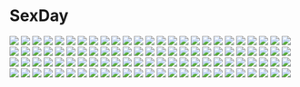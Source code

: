 # SexDay
![](https://konachan.com/image/3bb40fae8eb16f2bd527df36b4fc17b7/Konachan.com%20-%20272615%20ass%20blue_eyes%20brown_hair%20hat%20higurashi_no_naku_koro_ni%20hinamizawa_%28hina-sawa%29%20panties%20ryuuguu_rena%20see_through%20short_hair%20underwear.jpg)
![](https://konachan.com/image/0108e81170e4c15ebece93e6449a7921/Konachan.com%20-%2039187%20blue%20calendar%20klan_klan%20macross%20macross_frontier%20male%20mecha%20pointed_ears%20ranka_lee%20saotome_alto%20sheryl_nome.jpg)
![](https://konachan.com/jpeg/34343281f5b6e634938764bd82ab5504/Konachan.com%20-%20134532%20feng%20game_cg%20hoshizora_e_kakaru_hashi%20hoshizora_e_kakaru_hashi_aa%20yorozu_senka.jpg)
![](https://konachan.com/image/35fad6a3014eaa081552789be34b8c66/Konachan.com%20-%2079711%20black_rock_shooter%20blue_eyes%20chain%20green_eyes%20katana%20kuroi_mato%20scar%20sword%20takanashi_yomi%20weapon.jpg)
![](https://konachan.com/image/0556bd7556b0e48dd804900e1d1060ca/Konachan.com%20-%2073984%20black_hair%20kneehighs%20long_hair%20original%20red_eyes%20school_uniform%20siraha%20skirt%20sky%20weapon.jpg)
![](https://konachan.com/jpeg/a5010aa6253dcdab15c5ed98ee64f3c6/Konachan.com%20-%20266206%20black_hair%20blue_eyes%20blush%20clouds%20dress%20long_hair%20matsuki_%28mikipingpong%29%20original%20sky%20summer_dress%20water.jpg)
![](https://konachan.com/image/446786cbf31485873cb2877ef7860a0a/Konachan.com%20-%2046586%20growlanser%20pointed_ears%20raimy%20tagme%20urushihara_satoshi%20witch.jpg)
![](https://konachan.com/jpeg/13b46fdda22275fce4d94cbb3ac0807a/Konachan.com%20-%20257957%20ass%20blindfold%20boots%20gray_hair%20nier%20nier%3A_automata%20nopan%20pod_%28nier%3A_automata%29%20pussy%20robot%20short_hair%20tagme_%28artist%29%20thighhighs%20uncensored.jpg)
![](https://konachan.com/image/dcf52ea35bedf1ccf58f04a417227367/Konachan.com%20-%20108199%20blonde_hair%20long_hair%20shiohara_shin%27ichi%20tagme%20twintails.jpg)
![](https://konachan.com/image/8c4cae618aad86423660ae829d180ca6/Konachan.com%20-%2060340%20true_tears%20yuasa_hiromi.jpg)
![](https://konachan.com/jpeg/6d940e0e8016030cc08ca086908ef8d3/Konachan.com%20-%20171951%20animal_ears%20bell%20black_hair%20breasts%20catgirl%20karory%20long_hair%20original%20purple_eyes%20ribbons%20scan%20tail.jpg)
![](https://konachan.com/image/6cc494e9a515284ae40bbe17ddea4687/Konachan.com%20-%20163087%20blush%20bra%20braids%20breasts%20cleavage%20lactation%20original%20panties%20ponytail%20pussy%20shimazaka%20uncensored%20underwear%20yuri.jpg)
![](https://konachan.com/jpeg/24675386c2295ed2e8abe5b6585f4fc4/Konachan.com%20-%2083290%20bow%20brown_hair%20glasses%20ikura_hato%20orange_eyes%20short_hair.jpg)
![](https://konachan.com/jpeg/c14d9dee7e751cba82835e1c17820d89/Konachan.com%20-%20267443%20alice_soft%20bed%20blue_eyes%20breasts%20evenicle%20game_cg%20green_hair%20long_hair%20navel%20panty_pull%20penis%20pussy%20sex%20spread_legs%20tagme_%28artist%29%20uncensored.jpg)
![](https://konachan.com/image/169ae9d9f8d0c4ce3aaeafb472b45ce1/Konachan.com%20-%2093534%20bleach%20breasts%20long_hair%20purple_hair%20see_through%20shihouin_yoruichi%20skintight%20thighhighs%20yellow_eyes.jpg)
![](https://konachan.com/jpeg/599ad261cffdd122968e156dad6c62c3/Konachan.com%20-%20292081%20bed%20blue_hair%20drink%20kurugaya_yuiko%20little_busters%21%20long_hair%20navel%20purple_eyes%20school_uniform%20skirt%20thighhighs%20zen.jpg)
![](https://konachan.com/jpeg/8f27e8636d91fe5c840507e3c8d45c48/Konachan.com%20-%20277583%20aqua_eyes%20flowers%20gray%20gray_hair%20green_eyes%20group%20hoodie%20long_hair%20male%20nijisanji%20ponytail%20red_eyes%20short_hair%20skirt%20thighhighs%20white_hair%20yellow_eyes.jpg)
![](https://konachan.com/image/7498d722f226f81ade254f39de05890a/Konachan.com%20-%20213311%20animal%20braids%20clouds%20haru_akira%20landscape%20original%20scenic%20sheep.jpg)
![](https://konachan.com/image/cacb22effc71ec2fcd73bcc994463bce/Konachan.com%20-%2052125%20tagme%20umbrella.jpg)
![](https://konachan.com/jpeg/44e77adcbb3945f1605dd065e10c1839/Konachan.com%20-%20118171%202girls%20bra%20breast_hold%20breasts%20cameltoe%20garter_belt%20long_hair%20nipples%20panties%20underwear%20yuyi.jpg)
![](https://konachan.com/jpeg/31c0b84a4f5967e5f3d84ef3853ae811/Konachan.com%20-%2035413%20animal_ears%20apple%20brown_hair%20craft_lawrence%20dress%20food%20fruit%20gray_hair%20horo%20long_hair%20ookami_to_koushinryou%20short_hair%20white%20wolfgirl.jpg)
![](https://konachan.com/jpeg/44611b2d5daf635462964d748a568ad5/Konachan.com%20-%20223096%20anne-happy%20ekoda_ren%20hagyuu_hibiki%20hanakoizumi_an%20hibarigaoka_ruri%20kumegawa_botan%20tagme_%28artist%29.jpg)
![](https://konachan.com/jpeg/706f1fd19007ed2c661cf05ff943def5/Konachan.com%20-%20290147%20anthropomorphism%20apron%20azur_lane%20chocolate%20food%20group%20hat%20loli%20long_hair%20purple_hair%20red_eyes%20twintails%20waifu2x%20white_hair%20z23_%28azur_lane%29.jpg)
![](https://konachan.com/image/1cbc2fa907c2d55afde7962ddcee8986/Konachan.com%20-%20260583%20animal%20beach%20bikini%20bird%20blonde_hair%20braids%20breasts%20cleavage%20clouds%20glasses%20green_eyes%20long_hair%20navel%20ponytail%20ribbons%20sky%20swimsuit%20tree%20water.jpg)
![](https://konachan.com/image/7634e32562944b2b919be24fa60063b3/Konachan.com%20-%2075053%20barefoot%20breasts%20candy%20cleavage%20green_hair%20headphones%20lollipop%20original%20red_eyes%20torigoe_takumi.jpg)
![](https://konachan.com/image/28e2c3b284bf9d3d1e5c4c9ffefedd2a/Konachan.com%20-%2092980%20animal_ears%20ass%20black_hair%20blue_eyes%20blush%20cameltoe%20headband%20japanese_clothes%20martin%20satomi_%28sengoku_taisen%29%20sengoku_taisen%20staff%20thighhighs%20wings.jpg)
![](https://konachan.com/jpeg/e8b6a2b6f863ce7a3544b8411369d269/Konachan.com%20-%20126482%203-11%20anthropomorphism%20aoi_kumiko%20barefoot%20bow%20flat_chest%20gray_hair%20loli%20os-tan%20underwear%20white.jpg)
![](https://konachan.com/image/2f3af98bed17805fd81ae7710c48cc44/Konachan.com%20-%2033854%20animal_ears%20ass%20blonde_hair%20foxgirl%20kanokon%20long_hair%20minamoto_chizuru%20panties%20purple_eyes%20tail%20topless%20underwear%20white.jpg)
![](https://konachan.com/image/4d7bae60d7d83d0af3d5bd43f629cf63/Konachan.com%20-%20124677%20animal_ears%20gray_hair%20mousegirl%20nazrin%20red_eyes%20shope%20short_hair%20tail%20touhou.jpg)
![](https://konachan.com/image/3a84d9fc3926306d3065785d863b384b/Konachan.com%20-%20153412%20animal_ears%20bed%20breasts%20collar%20inubashiri_momiji%20natsuki_mitsu%20nipples%20paizuri%20penis%20red_eyes%20short_hair%20touhou%20uncensored%20white_hair%20wolfgirl.jpg)
![](https://konachan.com/image/150d1de053cac0b02d1a2f941bcf77c5/Konachan.com%20-%2086562%20feena_fam_earthlight%20gloves%20green_eyes%20jpeg_artifacts%20moon%20purple_hair%20signed%20sword%20tiara%20weapon%20yoake_mae_yori_ruri_iro_na.jpg)
![](https://konachan.com/image/b72f414f74c527445022ae98301d88c1/Konachan.com%20-%20249225%20asd13%20hatsune_miku%20headphones%20long_hair%20skirt%20thighhighs%20twintails%20vocaloid.jpg)
![](https://konachan.com/image/1a74b4a89bf2396eca973d7d6eb01409/Konachan.com%20-%2025548%20mai-hime%20minagi_mikoto.jpeg)
![](https://konachan.com/jpeg/876c8701fa50fff5e56da6bb6cb730ef/Konachan.com%20-%2046569%20caitsith_nekoko%20yume_miru_kusuri.jpg)
![](https://konachan.com/image/470a84958833d333bd2e7996dfcb6134/Konachan.com%20-%20297613%20arknights%20asa_ni_haru%20blush%20breasts%20cleavage%20dress%20exusiai_%28arknights%29%20orange_eyes%20red_hair%20short_hair%20summer_dress.jpg)
![](https://konachan.com/image/6167938bfe6c0ee7ccdf1ce0ae324902/Konachan.com%20-%2058062%20blue_hair%20goro%20hatsune_miku%20headphones%20twintails%20vocaloid.jpg)
![](https://konachan.com/image/28404f95b326c8e4386ef68acd750600/Konachan.com%20-%20125421%2011_eyes%20blonde_hair%20blue_eyes%20breasts%20cleavage%20green_eyes%20kusakabe_misuzu%20minase_yuka%20moon%20night%20purple_eyes%20short_hair%20sky%20tachibana_kukuri%20water.jpg)
![](https://konachan.com/image/0940f03f61fb4ffab2b40c1cf1b2e8ae/Konachan.com%20-%2018827%20blonde_hair%20blue_eyes%20gun%20mireille_bouquet%20noir%20weapon.jpg)
![](https://konachan.com/jpeg/03167f0dac49efc59ecd9c04819cbff1/Konachan.com%20-%20103110%20aiyoku_no_eustia%20bekkankou%20blood%20eustia_astraea.jpg)
![](https://konachan.com/image/04bd303ecb0f4467c973d7bd04be9ce0/Konachan.com%20-%2086690%20akiyama_nozomi%20japanese_clothes%20kimono%20se.kirara%20shizuno_izumi.jpg)
![](https://konachan.com/image/571997260be46abe9ff14c748b77d0c3/Konachan.com%20-%20220148%20blue_eyes%20blue_hair%20bubbles%20deep-sea_girl_%28vocaloid%29%20dress%20hatsune_miku%20lingyan_heiye%20long_hair%20twintails%20vocaloid.jpg)
![](https://konachan.com/jpeg/7c72da2ecc2d6b84fc3b7c84f95fd1d8/Konachan.com%20-%20146145%20bicolored_eyes%20blood%20blue_eyes%20katana%20konpaku_youmu%20red_eyes%20sibanoue%20sword%20touhou%20weapon.jpg)
![](https://konachan.com/jpeg/a80d89c35f5e575dc3acfc567f6be8a5/Konachan.com%20-%20163369%20boots%20dangan-ronpa%20flowers%20kirigiri_kyouko%20long_hair%20petals%20purple_eyes%20purple_hair%20saberiii.jpg)
![](https://konachan.com/jpeg/14cd70f4cd7dc99d1dfc036b92bf44a4/Konachan.com%20-%20243972%20aqua_eyes%20aqua_hair%20blush%20breasts%20cameltoe%20garter_belt%20hatsune_miku%20jyt%20long_hair%20navel%20nipples%20thighhighs%20twintails%20vocaloid%20wink.jpg)
![](https://konachan.com/image/f5ee15986aca14e0a6bc01bdfe68e874/Konachan.com%20-%20283928%202girls%20animal_ears%20aqua_eyes%20blonde_hair%20blue_hair%20blush%20catgirl%20dress%20fang%20saeki_sora%20sasugano_roki%20sasugano_ruki%20short_hair%20uniform%20wink.jpg)
![](https://konachan.com/jpeg/5b2ac6305fac2b3231ca986983b78a4e/Konachan.com%20-%20109544%202girls%20bed%20black_hair%20blush%20breasts%20brown_hair%20censored%20game_cg%20luna_lia%20makita_maki%20mecha-con%21%20nipples%20nopan%20onomatope%2A%20pussy%20thighhighs%20twintails.jpg)
![](https://konachan.com/jpeg/74d1ebd4722267c3db12870cbb52e692/Konachan.com%20-%20306444%20azur_lane%20breasts%20censored%20choker%20cropped%20goggles%20long_hair%20nipples%20panties%20pink_hair%20red_eyes%20shirt_lift%20twintails%20underwear%20waifu2x%20wristwear.jpg)
![](https://konachan.com/image/d6ab57801a1ac3e77bf6aded98a64a1c/Konachan.com%20-%20154313%20chinese_clothes%20kyaro_%28kyaro54%29%20original%20scenic.jpg)
![](https://konachan.com/jpeg/56913b66f708eac68a1c0fd0af93277d/Konachan.com%20-%20172036%20blue_eyes%20breasts%20choker%20cleavage%20elbow_gloves%20erect_nipples%20gloves%20katana%20no_bra%20nui_%28artist%29%20oishi_chikara%20red_hair%20short_hair%20sword%20weapon%20white.jpg)
![](https://konachan.com/image/95a718f898f04cd0f48fd82231d7fcf3/Konachan.com%20-%20225831%20aqua_eyes%20aqua_hair%20blonde_hair%20brown_hair%20choker%20doll%20edna_%28zestiria%29%20gloves%20green_eyes%20headband%20male%20moemoe3345%20ponytail%20purple_eyes%20short_hair.jpg)
![](https://konachan.com/image/ac83275cf44ff6a562adf7ac1feb1908/Konachan.com%20-%20207504%20dragon%20dress%20original%20pointed_ears%20scarf%20white_hair%20yotsuyu.jpg)
![](https://konachan.com/image/70529f9399571fde2778ac0b7055897b/Konachan.com%20-%2092910%20original%20yukinokoe.jpg)
![](https://konachan.com/jpeg/254199e01ac60335aafd8ebc015a0ba9/Konachan.com%20-%20247135%20anthropomorphism%20arisiar%20computer%20erect_nipples%20g11_%28girls_frontline%29%20girls_frontline%20long_hair%20shorts%20signed%20wink.jpg)
![](https://konachan.com/image/31e4b038bbbe428f66d42df52f909c93/Konachan.com%20-%2012979%20princess_mako_of_akishino.jpg)
![](https://konachan.com/jpeg/a26c2c5e436b41c1d7abaf7321e2cb5d/Konachan.com%20-%20144198%20ass%20blonde_hair%20blue_eyes%20coffee-kizoku%20food%20original%20panties%20scan%20short_hair%20thighhighs%20underwear.jpg)
![](https://konachan.com/jpeg/6019d9de32deee4a2ed05ee636aedf5e/Konachan.com%20-%20218216%20blue_eyes%20blush%20game_cg%20ibuki_kohane%20madosoft%20panties%20red_hair%20school_uniform%20skirt%20syroh%20thighhighs%20underwear%20yakimochi_stream.jpg)
![](https://konachan.com/image/89b57998b0a061174404372ea4ff378f/Konachan.com%20-%20125861%20bow%20ceriseen_%28toukou_sakuhin%29%20headphones%20long_hair%20nekomura_iroha%20orange_eyes%20pink_hair%20ponytail%20realistic%20scarf%20vocaloid.jpg)
![](https://konachan.com/jpeg/bd4283504a700d33b679504dcdcbbdcd/Konachan.com%20-%2040664%20black_star%20death_the_kid%20maka_albarn%20soul_eater%20transparent.jpg)
![](https://konachan.com/jpeg/c6d7067fb2d088709d5dbf8e70e5b279/Konachan.com%20-%20271791%20blonde_hair%20blush%20boots%20breasts%20choker%20cleavage%20fate_grand_order%20fate_%28series%29%20gloves%20harukon_%28halcon%29%20navel%20open_shirt%20shorts%20third-party_edit%20white.jpg)
![](https://konachan.com/image/8c9d2034b9079cfcbce41b8a17b4ccca/Konachan.com%20-%2053970%20shakugan_no_shana%20shana%20sword%20weapon.jpg)
![](https://konachan.com/image/94b1bb7cc70305bbfd98cef2ba94ecfd/Konachan.com%20-%20160592%20book%20chano_sasuke%20long_hair%20original%20school_uniform%20thighhighs.jpg)
![](https://konachan.com/jpeg/0dd012b6cc1ed9b40bf9889c92b47935/Konachan.com%20-%20277433%20anthropomorphism%20blush%20bra%20braids%20cameltoe%20green_eyes%20kantai_collection%20long_hair%20navel%20panties%20ponytail%20shigure_%28kancolle%29%20underwear.jpg)
![](https://konachan.com/image/160e2d33647f564c640bcac7afd086f7/Konachan.com%20-%2034108%20card_captor_sakura%20daidouji_tomoyo%20kinomoto_sakura.jpg)
![](https://konachan.com/image/9d2c3f31f045b34efeeca40059fb560b/Konachan.com%20-%20101993%20scenic%20tagme%20umbrella%20yuuko_%28nora0x0%29.jpg)
![](https://konachan.com/image/cb6085d1711db687dbb76d404f95527d/Konachan.com%20-%20279845%20blonde_hair%20blush%20dark%20fang%20red_eyes%20roke_%28taikodon%29%20rumia%20short_hair%20touhou.jpg)
![](https://konachan.com/image/c59624adf545f59ec2d38ae5cd101029/Konachan.com%20-%2020509%20chibi%20ghost_in_the_shell%20kusanagi_motoko%20tachikoma.jpg)
![](https://konachan.com/jpeg/d81673fbea84f093f236cb6a2d9649ea/Konachan.com%20-%20201980%20brown_hair%20flowers%20houmatu_awa%20katana%20kneehighs%20ninja_slayer%20paper%20petals%20pink_eyes%20scarf%20school_uniform%20short_hair%20skirt%20sword%20weapon%20yamoto_koki.jpg)
![](https://konachan.com/image/faa31c306f1fa1a0c3992482a72a7253/Konachan.com%20-%2016012%20brown_eyes%20brown_hair%20kimikiss%20sakino_asuka%20school_uniform%20takayama_kisai.jpg)
![](https://konachan.com/jpeg/c50432be1b0c79e7edcb30733f6a760a/Konachan.com%20-%20175981%20bath%20bathtub%20blue_eyes%20breast_hold%20breasts%20brown_hair%20flowers%20frill%20game_cg%20long_hair%20nipples%20nude%20penis%20petals%20pussy%20sex%20spread_legs%20uncensored%20water.jpg)
![](https://konachan.com/image/b76f2025e405cc58b837cde6f5884db4/Konachan.com%20-%2070032%20asagiri_maako%20blush%20bondage%20green_eyes%20kneehighs%20loli%20nude%20pink_hair%20ribbons%20short_hair%20socks%20to_heart%20to_heart_2.jpg)
![](https://konachan.com/jpeg/6ebad881537e6ac9c07159afc1c89f6e/Konachan.com%20-%20298164%20bed%20black_hair%20breasts%20fantasy_earth_zero%20glasses%20gloves%20ponytail%20signed%20skirt%20thighhighs%20tooka%20waifu2x.jpg)
![](https://konachan.com/image/99286a5a87da74619adddf38cd5e76a5/Konachan.com%20-%2035719%20all_male%20code_geass%20lelouch_lamperouge%20male.jpg)
![](https://konachan.com/image/33c3e951a583eeb6b307ba34726b4e2d/Konachan.com%20-%20156567%20animal%20blue_eyes%20chouwaru_rose%20fish%20hatsune_miku%20long_hair%20mermaid%20underwater%20vocaloid%20water%20white_hair.jpg)
![](https://konachan.com/image/2846cf0455b77af82a48f9be2f9ddbc2/Konachan.com%20-%2056836%20blonde_hair%20princess_lover%20sword%20sylvia_van_hossen%20weapon.jpg)
![](https://konachan.com/image/7010eecdf0d2744e0ca785e1e50730cd/Konachan.com%20-%20187710%20card_captor_sakura%20clouds%20gloves%20kinomoto_sakura%20moai%20petals%20wand.jpg)
![](https://konachan.com/jpeg/031187b27f61e457410960e0264d5cd5/Konachan.com%20-%20128574%202girls%20blush%20microphone%20miyazawa_midori%20natsu_no_ame%20panties%20segawa_rikako%20suimya%20thighhighs%20underwear.jpg)
![](https://konachan.com/image/225c851a76aaecfdb1975e337343c164/Konachan.com%20-%20136772%20cola_%28gotouryouta%29%20landscape%20original%20scenic.jpg)
![](https://konachan.com/jpeg/c1c79b35b421a67cd5aa63d56623adb0/Konachan.com%20-%20175616%20black_hair%20blue_eyes%20chuablesoft%20game_cg%20headband%20loli%20long_hair%20orange_eyes%20orange_hair%20purple_eyes%20purple_hair%20red_eyes%20red_hair%20twintails.jpg)
![](https://konachan.com/image/fec17e65e6d859bd08c38e3dc2a6a160/Konachan.com%20-%20284079%20braids%20brown_hair%20butterfly%20guitar%20instrument%20jpeg_artifacts%20junpaku_karen%20lolita_fashion%20original%20petals%20rainbow%20red_eyes%20reflection%20sky%20twintails.jpg)
![](https://konachan.com/image/b6245804d97f79460e8e6d0d30d99258/Konachan.com%20-%20138004%20calendar%20group%20imouto_senbatsu%E2%98%86sousenkyo%20kamitsurugi_ouka%20school_uniform%20tachibana_hiiragi%20tachibana_kouta%20tachibana_matsuri%20tachibana_yotsuha.jpg)
![](https://konachan.com/image/5ac4da90546aa2df7f93218abfd0e4f4/Konachan.com%20-%20110539%20close%20green_eyes%20green_hair%20gumi%20tears%20vocaloid.jpg)
![](https://konachan.com/image/9b4be950f0b844d4f42292847b9c292f/Konachan.com%20-%20161254%20blue_eyes%20hata_no_kokoro%20jpeg_artifacts%20long_hair%20mask%20pink_hair%20sishenfan%20skirt%20touhou.jpg)
![](https://konachan.com/jpeg/e94f981e57240916e45a656c69a299e1/Konachan.com%20-%20244400%20bow%20eromanga-sensei%20gray_hair%20green_eyes%20hoodie%20izumi_sagiri%20kanikou%20loli%20long_hair%20shorts%20white.jpg)
![](https://konachan.com/image/b73e8e653c97ffcf8e683daf4a3d982b/Konachan.com%20-%20156810%20animal%20barefoot%20blonde_hair%20dress%20hat%20horse%20long_hair%20monogatari_%28series%29%20oshino_shinobu%20summer_dress%20vofan%20yellow_eyes.jpg)
![](https://konachan.com/image/6ea0e828e0ca670ee769c13ecd9d98f1/Konachan.com%20-%20232667%202girls%20ass%20blue_eyes%20blue_hair%20blush%20drink%20loli%20long_hair%20navel%20nude%20onsen%20petals%20purple_eyes%20purple_hair%20short_hair%20snow%20towel%20water%20yonjyuugo.jpg)
![](https://konachan.com/jpeg/e167440634b28ca2f89cdb272ea4ae78/Konachan.com%20-%20259820%20anila_%28granblue_fantasy%29%20blonde_hair%20blush%20breasts%20cape%20gloves%20granblue_fantasy%20horns%20long_hair%20panties%20skirt%20thighhighs%20underwear%20u_rin%20yellow_eyes.jpg)
![](https://konachan.com/image/c1383e9a4662ceba8516b7eac85f0de8/Konachan.com%20-%20191639%20black_hair%20blue_eyes%20brown_eyes%20brown_hair%20gun%20night%20nyoronyoro%20psycho-pass%20short_hair%20tsunemori_akane%20weapon.jpg)
![](https://konachan.com/jpeg/1a7ce688946ff444dfe6a998844c6d44/Konachan.com%20-%20210197%20blush%20breasts%20cameltoe%20emu_%28trigger%29%20idolmaster%20idolmaster_cinderella_girls%20koshimizu_sachiko%20purple_hair%20scarf%20skintight%20thighhighs%20yellow_eyes.jpg)
![](https://konachan.com/image/3fdf8e177ff316685871725c2c94e40c/Konachan.com%20-%2078295%20ayakura_juu%20horo%20ookami_to_koushinryou%20white.jpg)
![](https://konachan.com/image/b8f5730e308dbb427f94ddc41a03be98/Konachan.com%20-%2024640%20barefoot%20kanon_seena%20monochrome%20shining_wind%20taka_tony.jpg)
![](https://konachan.com/jpeg/ee5d1daa5c7b74c1f8d14e018a0b5f79/Konachan.com%20-%20303860%20animal_ears%20azur_lane%20breasts%20bunny_ears%20bunnygirl%20cameltoe%20gray_hair%20headband%20navel%20pinku_pansaa%20red_eyes%20short_hair%20third-party_edit%20white.jpg)
![](https://konachan.com/jpeg/2f7da398fa3522b6ff824de3697ff6d6/Konachan.com%20-%20204340%20anthropomorphism%20bikini%20black_hair%20blush%20clouds%20haruna_%28kancolle%29%20kantai_collection%20nikkunemu%20signed%20sky%20swimsuit%20tan_lines.jpg)
![](https://konachan.com/jpeg/bd865e51bb2d43222d67353bead31ae2/Konachan.com%20-%20103830%20black_hair%20blush%20close%20game_cg%20kibitsumiya_akari%20kiss%20long_hair%20nimura_yuushi%20oni_gokko%20school_uniform.jpg)
![](https://konachan.com/image/65d3a765ebb1a013e1e1bd315aff7dc6/Konachan.com%20-%2035928%20clannad%20dango_%28clannad%29.jpg)
![](https://konachan.com/jpeg/9f148c4d6c8e2df8f01e6951095a4908/Konachan.com%20-%2097476%202girls%20akizuki_tsukasa%20aqua%20blonde_hair%20blush%20brown_hair%20game_cg%20no_bra%20nonomiya_chisa%20panties%20sorahane%20towel%20tsukishiro_nanari%20underwear%20undressing.jpg)
![](https://konachan.com/image/4cbf2c7ddaf93276d34021ab84847e7c/Konachan.com%20-%2097567%20chibi%20fang%20ibuki_suika%20touhou.jpg)
![](https://konachan.com/image/2054dad27a04fb77fcc4ec1f9059bc4e/Konachan.com%20-%20267469%20aliasing%20blue_eyes%20blush%20bow%20building%20clouds%20fireworks%20junpaku_karen%20kimono%20long_hair%20moon%20night%20sky%20stars%20twintails%20water%20watermark%20white_hair.jpg)
![](https://konachan.com/image/4a02395f8b4f30606d8ab6adef0ea9ea/Konachan.com%20-%20173248%20autumn%20black_hair%20breasts%20brown_eyes%20brown_hair%20honda_mio%20idolmaster%20keepvalley%20leaves%20long_hair%20moon%20night%20nude%20onsen%20short_hair%20water%20wet.jpg)
![](https://konachan.com/jpeg/6bdea9f08b8b70b1b810f3ea6d9acf22/Konachan.com%20-%20235851%20aqua_eyes%20blush%20breasts%20burbur%20cleavage%20headband%20instrument%20league_of_legends%20long_hair%20no_bra%20purple_hair%20sona_buvelle%20twintails%20watermark.jpg)
![](https://konachan.com/jpeg/86b0623450cd1d0684f1447c01133625/Konachan.com%20-%20251831%20anthropomorphism%20brown_eyes%20dress%20kantai_collection%20long_hair%20murakumo_%28kancolle%29%20oweee%20panties%20pantyhose%20tie%20underwear%20white%20white_hair.jpg)
